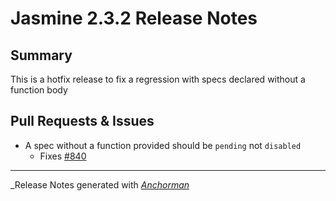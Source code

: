 # Jasmine 2.3.2 Release Notes

## Summary

This is a hotfix release to fix a regression with specs declared without a function body

## Pull Requests & Issues

* A spec without a function provided should be `pending` not `disabled`
    - Fixes [#840](https://github.com/jasmine/jasmine/issues/840)

------

_Release Notes generated with _[Anchorman](http://github.com/infews/anchorman)_

